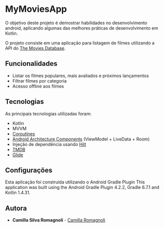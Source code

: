 # MyMoviesApp

O objetivo deste projeto é demostrar habilidades no desenvolvimento android, aplicando algumas das melhores práticas de desenvolvimento em Kotlin.

O projeto consiste em uma aplicação para listagem de filmes utilizando a API do [The Movies Database](https://developers.themoviedb.org/3/getting-started/introduction).

## Funcionalidades

- Listar os filmes populares, mais avaliados e próximos lançamentos
- Filtrar filmes por categoria
- Acesso offline aos filmes

## Tecnologias

As principais tecnologias utilizadas foram:

- Kotlin
- MVVM
- [Coroutines](https://github.com/Kotlin/kotlinx.coroutines)
- [Android Architecture Components](https://developer.android.com/topic/libraries/architecture) (ViewModel + LiveData + Room)
- Injeção de dependência usando [Hilt](https://developer.android.com/training/dependency-injection/hilt-android)
- [TMDB](https://developers.themoviedb.org/3/getting-started/introduction)
- [Glide](https://github.com/bumptech/glide)

## Configurações

Esta aplicação foi construida utilizando o Android Gradle Plugin
This application was built using the Android Gradle Plugin 4.2.2, Gradle 6.7.1 and Kotlin 1.4.31.

## Autora

- **Camilla Silva Romagnoli** - [Camilla Romagnoli](https://github.com/camillaromagnoli)
